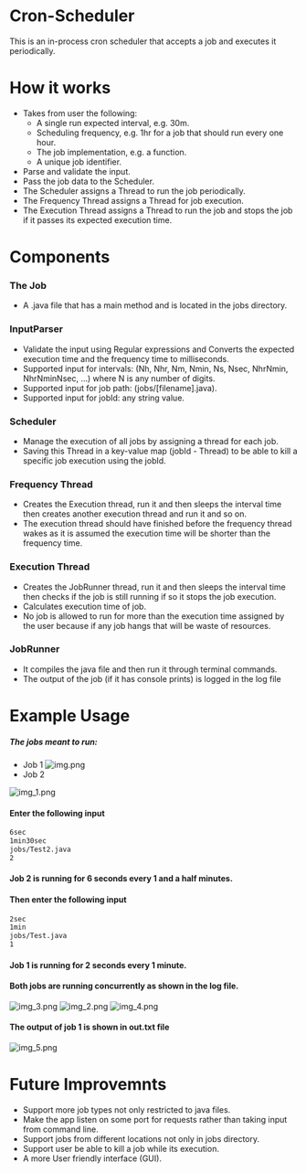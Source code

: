# Cron-Scheduler
This is an in-process cron scheduler that accepts a job and executes it periodically.


# How it works
- Takes from user the following:
  - A single run expected interval, e.g. 30m.
  - Scheduling frequency, e.g. 1hr for a job that should run every one hour.
  - The job implementation, e.g. a function.
  - A unique job identifier.
- Parse and validate the input.
- Pass the job data to the Scheduler.
- The Scheduler assigns a Thread to run the job periodically.
- The Frequency Thread assigns a Thread for job execution.
- The Execution Thread assigns a Thread to run the job and stops the job if it passes its expected execution time.

# Components
### The Job
- A .java file that has a main method and is located in the jobs directory.
### InputParser
- Validate the input using Regular expressions and Converts the expected execution time and the frequency time to milliseconds.
- Supported input for intervals: (Nh, Nhr, Nm, Nmin, Ns, Nsec, NhrNmin, NhrNminNsec, ...) where N is any number of digits.
- Supported input for job path: (jobs/[filename].java).
- Supported input for jobId: any string value.
### Scheduler
- Manage the execution of all jobs by assigning a thread for each job.
- Saving this Thread in a key-value map (jobId - Thread) to be able to kill a specific job execution using the jobId.
### Frequency Thread
- Creates the Execution thread, run it and then sleeps the interval time then creates another execution thread and run it and so on.
- The execution thread should have finished before the frequency thread wakes as it is assumed the execution time will be shorter than the frequency time.
### Execution Thread
- Creates the JobRunner thread, run it and then sleeps the interval time then checks if the job is still running if so it stops the job execution.
- Calculates execution time of job.
- No job is allowed to run for more than the execution time assigned by the user because if any job hangs that will be waste of resources.
### JobRunner
- It compiles the java file and then run it through terminal commands.
- The output of the job (if it has console prints) is logged in the log file

# Example Usage 
##### The jobs meant to run:
- Job 1
![img.png](ReadMe_sc/img.png)
- Job 2

![img_1.png](ReadMe_sc/img_1.png)
#### Enter the following input
```bash
6sec
1min30sec
jobs/Test2.java
2
```
#### Job 2 is running for 6 seconds every 1 and a half minutes.
#### Then enter the following input
```bash
2sec
1min
jobs/Test.java
1
```
#### Job 1 is running for 2 seconds every 1 minute.
#### Both jobs are running concurrently as shown in the log file.
![img_3.png](ReadMe_sc/img_3.png)
![img_2.png](ReadMe_sc/img_2.png)
![img_4.png](ReadMe_sc/img_4.png)
#### The output of job 1 is shown in out.txt file
![img_5.png](ReadMe_sc/img_5.png)
# Future Improvemnts
- Support more job types not only restricted to java files.
- Make the app listen on some port for requests rather than taking input from command line.
- Support jobs from different locations not only in jobs directory.
- Support user be able to kill a job while its execution.
- A more User friendly interface (GUI).
